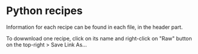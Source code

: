 # Python recipes

Information for each recipe can be found in each file, in the header part. 

To dowwnload one recipe, click on its name and right-click on "Raw" button on the top-right > Save Link As...
